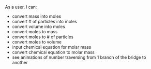 As a user, I can:
- convert mass into moles
- convert # of particles into moles
- convert volume into moles
- convert moles to mass
- convert moles to # of particles
- convert moles to volume
- input chemical equation for molar mass
- convert chemical equation to molar mass
- see animations of number traversing from 1 branch of the bridge to another
